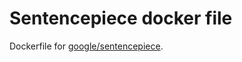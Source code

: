 # Sentencepiece docker file

Dockerfile for [google/sentencepiece](https://github.com/google/sentencepiece).
